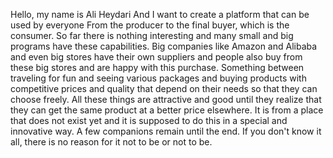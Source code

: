 Hello, my name is Ali Heydari
And I want to create a platform that can be used by everyone
From the producer to the final buyer, which is the consumer.
So far there is nothing interesting and many small and big programs have these capabilities.
Big companies like Amazon and Alibaba and even big stores have their own suppliers and people also buy from these big stores and are happy with this purchase.
Something between traveling for fun and seeing various packages and buying products with competitive prices and quality that depend on their needs so that they can choose freely.
All these things are attractive and good until they realize that they can get the same product at a better price elsewhere.
It is from a place that does not exist yet and it is supposed to do this in a special and innovative way.
A few companions remain until the end.
If you don't know it all, there is no reason for it not to be or not to be.
